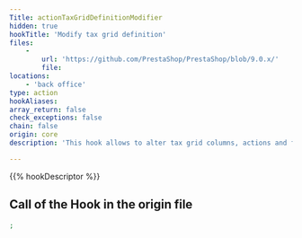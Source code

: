 ```yaml
---
Title: actionTaxGridDefinitionModifier
hidden: true
hookTitle: 'Modify tax grid definition'
files:
    -
        url: 'https://github.com/PrestaShop/PrestaShop/blob/9.0.x/'
        file: 
locations:
    - 'back office'
type: action
hookAliases: 
array_return: false
check_exceptions: false
chain: false
origin: core
description: 'This hook allows to alter tax grid columns, actions and filters'

---
```


{{% hookDescriptor %}}

## Call of the Hook in the origin file

```php
;
```
